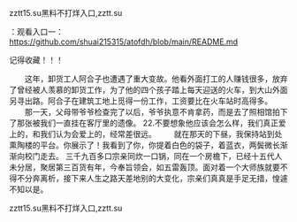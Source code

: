 zztt15.su黑料不打烊入口,zztt.su

：观看入口一：https://github.com/shuai215315/atofdh/blob/main/README.md


记得收藏！！！



　　这年，卸货工人阿合子也遭遇了重大变故。他看外面打工的人赚钱很多，放弃了曾经被人羡慕的卸货工作，为了他的四个孩子踏上每天迎送的火车，到大山外面另寻出路。阿合子在建筑工地上觅得一份工作，工资要比在火车站时高得多。
　　那一天，父母带爷爷检查完了以后，爷爷执意不肯拿药，而是去了照相馆拍下了那张被我们一直挂在客厅里的遗像。
	22.不要想象他应该会怎么样，我们真正爱上的，和我们认为会爱上的，经常差很远。
　　就在那天的下昼，我保持站到处熏陶楼的平台。你展示了！我看到了你，你提着白色的袋子，着蓝衣，两鬓微长渐渐向校门走去。
三千九百多口宗亲同炊一口锅，同在一个房檐下，已经十五代人未分居，聚居第三百货有年，今奉旨领会，如五雷轰顶。面对着一个大师族就要不得不分奔离析，接下来人生之路天差地别的大变化，宗亲们真真是手足无措，惶遽不知以是。







zztt15.su黑料不打烊入口,zztt.su
